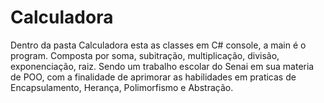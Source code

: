 # Calculadora
Dentro da pasta Calculadora esta as classes em C# console, a main é o program.
Composta por soma, subitração, multiplicação, divisão, exponenciação, raiz.
Sendo um trabalho escolar do Senai em sua materia de POO, com a finalidade de aprimorar as habilidades em praticas de Encapsulamento, Herança, Polimorfismo e Abstração.
